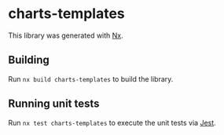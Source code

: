 # charts-templates

This library was generated with [Nx](https://nx.dev).

## Building

Run `nx build charts-templates` to build the library.

## Running unit tests

Run `nx test charts-templates` to execute the unit tests via [Jest](https://jestjs.io).

